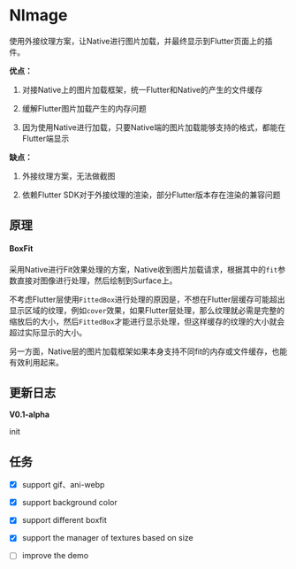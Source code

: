 # NImage

使用外接纹理方案，让Native进行图片加载，并最终显示到Flutter页面上的插件。

**优点：** 

1. 对接Native上的图片加载框架，统一Flutter和Native的产生的文件缓存

2. 缓解Flutter图片加载产生的内存问题

3. 因为使用Native进行加载，只要Native端的图片加载能够支持的格式，都能在Flutter端显示

**缺点：**

1. 外接纹理方案，无法做截图

2. 依赖Flutter SDK对于外接纹理的渲染，部分Flutter版本存在渲染的兼容问题

## 原理

#### BoxFit

采用Native进行Fit效果处理的方案，Native收到图片加载请求，根据其中的`fit`参数直接对图像进行处理，然后绘制到Surface上。

不考虑Flutter层使用`FittedBox`进行处理的原因是，不想在Flutter层缓存可能超出显示区域的纹理，例如`cover`效果，如果Flutter层处理，那么纹理就必需是完整的缩放后的大小，然后`FittedBox`才能进行显示处理，但这样缓存的纹理的大小就会超过实际显示的大小。

另一方面，Native层的图片加载框架如果本身支持不同fit的内存或文件缓存，也能有效利用起来。

## 更新日志

**V0.1-alpha**

init

## 任务

- [x] support gif、ani-webp

- [x] support background color

- [x] support different boxfit

- [x] support the manager of textures based on size

- [ ] improve the demo

